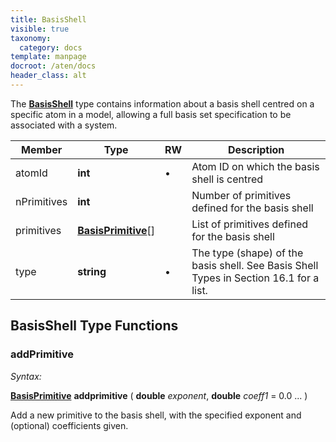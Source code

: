 ```yaml
---
title: BasisShell
visible: true
taxonomy:
  category: docs
template: manpage
docroot: /aten/docs
header_class: alt
---
```


The [**BasisShell**](/aten/docs/scripting/variabletypes/basisshell) type contains information about a basis shell centred on a specific atom in a model, allowing a full basis set specification to be associated with a system.

| Member | Type | RW | Description |
|--------|------|----|-------------|
| atomId | **int** | • | Atom ID on which the basis shell is centred |
| nPrimitives | **int** | | Number of primitives defined for the basis shell |
| primitives | [**BasisPrimitive**](/aten/docs/scripting/variabletypes/basisprimitive)[] | | List of primitives defined for the basis shell |
| type | **string** | • | The type (shape) of the basis shell. See Basis Shell Types in Section 16.1 for a list. |

## BasisShell Type Functions

### addPrimitive <a id="addprimitive"></a>

_Syntax:_

[**BasisPrimitive**](/aten/docs/scripting/variabletypes/basisprimitive) **addprimitive** ( **double** _exponent_, **double** _coeff1_ = 0.0 ... )

Add a new primitive to the basis shell, with the specified exponent and (optional) coefficients given.


